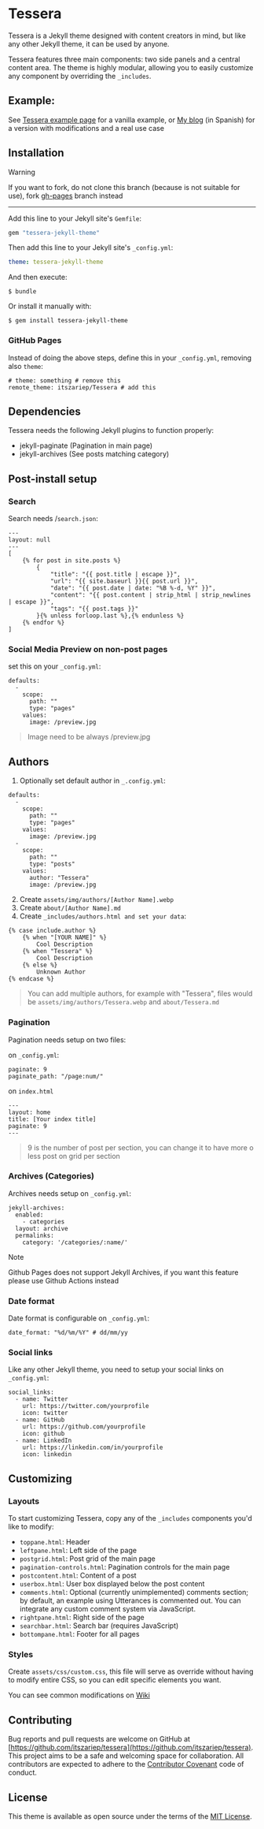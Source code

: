 # Tessera

Tessera is a Jekyll theme designed with content creators in mind, but like any other Jekyll theme, it can be used by anyone.

Tessera features three main components: two side panels and a central content area. The theme is highly modular, allowing you to easily customize any component by overriding the `_includes`.

## Example:

See [Tessera example page](https://itszariep.github.io/Tessera) for a vanilla example, or [My blog](https://itszariep.github.io/) (in Spanish) for a version with modifications and a real use case

## Installation

> [!WARNING]
> If you want to fork, do not clone this branch (because is not suitable for use), fork [gh-pages](https://github.com/ItsZariep/Tessera/tree/gh-pages) branch instead

---

Add this line to your Jekyll site's `Gemfile`:

```ruby
gem "tessera-jekyll-theme"
```

Then add this line to your Jekyll site's `_config.yml`:

```yaml
theme: tessera-jekyll-theme
```

And then execute:

```
$ bundle
```

Or install it manually with:

```
$ gem install tessera-jekyll-theme
```

### GitHub Pages
Instead of doing the above steps, define this in your `_config.yml`, removing also `theme`:

```
# theme: something # remove this
remote_theme: itszariep/Tessera # add this
```


## Dependencies
Tessera needs the following Jekyll plugins to function properly:

  - jekyll-paginate (Pagination in main page)
  - jekyll-archives (See posts matching category)
  
  
## Post-install setup

### Search
Search needs /`search.json`:

```
---
layout: null
---
[
	{% for post in site.posts %}
		{
			"title": "{{ post.title | escape }}",
			"url": "{{ site.baseurl }}{{ post.url }}",
			"date": "{{ post.date | date: "%B %-d, %Y" }}",
			"content": "{{ post.content | strip_html | strip_newlines | escape }}",
			"tags": "{{ post.tags }}"
		}{% unless forloop.last %},{% endunless %}
	{% endfor %}
]
```

### Social Media Preview on non-post pages
set this on your `_config.yml`:
```
defaults:
  -
    scope:
      path: ""
      type: "pages"
    values:
      image: /preview.jpg
```

> Image need to be always /preview.jpg


## Authors

1.  Optionally set default author in `_.config.yml`:

```
defaults:
  - 
    scope:
      path: ""
      type: "pages"
    values:
      image: /preview.jpg
  -
    scope:
      path: ""
      type: "posts"
    values:
      author: "Tessera"
      image: /preview.jpg

```

2. Create `assets/img/authors/[Author Name].webp`
3. Create `about/[Author Name].md`
4. Create `_includes/authors.html and set your data`:

```
{% case include.author %}
	{% when "[YOUR NAME]" %}
		Cool Description
	{% when "Tessera" %}
		Cool Description
	{% else %}
		Unknown Author
{% endcase %}
```

> You can add multiple authors, for example with "Tessera", files would be `assets/img/authors/Tessera.webp` and `about/Tessera.md`

### Pagination
Pagination needs setup on two files:

on `_config.yml`:

```
paginate: 9
paginate_path: "/page:num/"
```

on `index.html`

```
---
layout: home
title: [Your index title]
paginate: 9
---
```

> 9 is the number of post per section, you can change it to have more o less post on grid per section


### Archives (Categories)
Archives needs setup on `_config.yml`:

```
jekyll-archives:
  enabled:
    - categories
  layout: archive
  permalinks:
    category: '/categories/:name/'
```

> [!NOTE]  
> Github Pages does not support Jekyll Archives, if you want this feature please use Github Actions instead

### Date format
Date format is configurable on `_config.yml`:

```
date_format: "%d/%m/%Y" # dd/mm/yy
```

### Social links
Like any other Jekyll theme, you need to setup your social links on `_config.yml`:

```
social_links:
  - name: Twitter
    url: https://twitter.com/yourprofile
    icon: twitter
  - name: GitHub
    url: https://github.com/yourprofile
    icon: github
  - name: LinkedIn
    url: https://linkedin.com/in/yourprofile
    icon: linkedin
```

## Customizing

### Layouts
To start customizing Tessera, copy any of the `_includes` components you'd like to modify:

* `toppane.html`: Header
* `leftpane.html`: Left side of the page
* `postgrid.html`: Post grid of the main page
* `pagination-controls.html`: Pagination controls for the main page
* `postcontent.html`: Content of a post
* `userbox.html`: User box displayed below the post content
* `comments.html`: Optional (currently unimplemented) comments section; by default, an example using Utterances is commented out. You can integrate any custom comment system via JavaScript.
* `rightpane.html`: Right side of the page
* `searchbar.html`: Search bar (requires JavaScript)
* `bottompane.html`: Footer for all pages

### Styles
Create `assets/css/custom.css`, this file will serve as override without having to modify entire CSS, so you can edit specific elements you want.

You can see common modifications on [Wiki](https://github.com/ItsZariep/Tessera/wiki/Common-modifications-and-additions:)

## Contributing

Bug reports and pull requests are welcome on GitHub at [https://github.com/itszariep/tessera](https://github.com/itszariep/tessera). This project aims to be a safe and welcoming space for collaboration. All contributors are expected to adhere to the [Contributor Covenant](https://www.contributor-covenant.org/) code of conduct.

## License

This theme is available as open source under the terms of the [MIT License](https://opensource.org/licenses/MIT).
